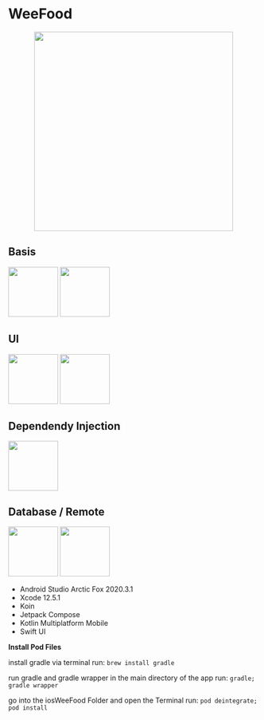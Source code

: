 # WeeFood

<p align="center">
 <img src="https://user-images.githubusercontent.com/46423967/130109598-45d9d370-e34f-43d4-99e4-4af42acd9411.png" height="400" />
</p>

## Basis
<img src="https://cmota.github.io/kmp-codelabs/img/657b1858759b67ee.png"  height="100" /> 
<img src="https://www.logo.wine/a/logo/Kotlin_(programming_language)/Kotlin_(programming_language)-Logo.wine.svg" height="100"/> <br>

## UI
<img src="https://tabris.com/wp-content/uploads/2021/06/jetpack-compose-icon_RGB.png"  height="100" /> 
<img src="https://img.icons8.com/color/50/000000/swiftui.png" height="100" /><br>


## Dependendy Injection
<img src="https://avatars.githubusercontent.com/u/38280958?s=200&v=4"  height="100" /> <br>

## Database / Remote
<img src="https://cdn.pixabay.com/photo/2013/09/18/12/13/sqlite-183454_1280.png"  height="100" /> 
<img src="https://repository-images.githubusercontent.com/40136600/f3f5fd00-c59e-11e9-8284-cb297d193133"  height="100" /> <br>





- Android Studio Arctic Fox 2020.3.1
- Xcode 12.5.1
- Koin
- Jetpack Compose
- Kotlin Multiplatform Mobile
- Swift UI

**Install Pod Files**


install gradle via terminal
run: `brew install gradle`

run gradle and gradle wrapper in the main directory of the app
run: `gradle; gradle wrapper`

go into the iosWeeFood Folder and open the Terminal
run: `pod deintegrate; pod install`



